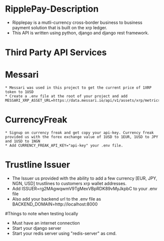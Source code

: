 # RipplePay-Description
  * Ripplepay is a mutli-currency cross-border business to business  payment solution that is built on the xrp ledger.
  * This API is written using python, django and django rest framework.
# Third Party API Services
  # Messari 
    * Messari was used in this project to get the current price of 1XRP token to 1USD
    * Create a .env file at the root of your project and add MESSARI_XRP_ASSET_URL=https://data.messari.io/api/v1/assets/xrp/metrics
  # CurrencyFreak 
    * Signup on currency freak and get copy your api-key. Currency freak provided us with the forex exchange value of 1USD to 1EUR, 1USD to JPY and 1USD to 1NGN
    * Add CURRENCY_FREAK_API_KEY="api-key" your .env file.
  # Trustline Issuer
   * The Issuer us provided with the ability to add a few currency [EUR, JPY, NGN, USD] trustlines to customers xrp wallet addresses.
   * Add ISSUER=rg2MAgwqwmV9TgMexVBpRDK89vMyJkpbC to your .env file
   * Also add your backend url to the .env file as BACKEND_DOMAIN=http://localhost:8000

#Things to note when testing locally
* Must have an internet connection
* Start your django server
* Start your redis server using "redis-server" as cmd.
  

